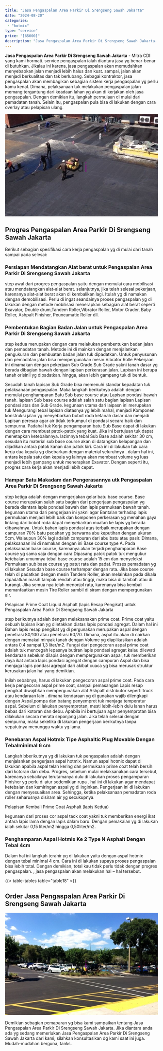 ```yaml
---
title: "Jasa Pengaspalan Area Parkir Di Srengseng Sawah Jakarta"
date: "2024-08-20"
categories:
 - "hotmix"
type: "service"
price: "[65000]"
description: "Jasa Pengaspalan Area Parkir Di Srengseng Sawah Jakarta. Demikian sebagian pemaparan yg bisa kami sampaikan tentang Jasa Pengaspalan Area Parkir Di Srengseng..."
---
```


**Jasa Pengaspalan Area Parkir Di Srengseng Sawah Jakarta** - Mitra CDI yang kami hormati. service pengaspalan ialah diantara jasa yg benar-benar di butuhkan. Jikalau ini karena, jasa pengaspalan akan memudahkan menyebabkan jalan menjadi lebih halus dan kuat. sampai, jalan akan menjadi berkualitas dan tak berlubang. Sebagai kontraktor, jasa pengaspalan akan membagikan sebagian sistem kerja pengaspalan yg perlu kamu kenal. Dimana, pelaksanaan tuk melakukan pengaspalan jalan memang tergantung dari keadaan lahan yg akan di kerjakan oleh jasa pengaspalan. Dengan demikian itu, langkah permulaan di mulai dari pemadatan tanah. Selain itu, pengaspalan pula bisa di lakukan dengan cara overlay atau pelapisan ulang.

![Jasa Pengaspalan Area Parkir Di Srengseng Sawah Jakarta](/images/hotmix/jasa-hotmix-aspal-20.jpg)

## Progres Pengaspalan Area Parkir Di Srengseng Sawah Jakarta

Berikut sebagian spesifikasi cara kerja pengaspalan yg di mulai dari tanah sampai pada selesai:

### Persiapan Mendatangkan Alat berat untuk Pengaspalan Area Parkir Di Srengseng Sawah Jakarta

step awal dari progres pengaspalan yaitu dengan memulai cara mobilisasi atau mendatangkan alat-alat berat. selanjutnya, jika telah selesai pekerjaan, karenanya alat-alat berat akan di kembalikan lagi. Itulah yg di namakan dengan demobilisasi. Perlu di ingat seandainya proses pengaspalan yg di lakukan dengan metode mobilisasi menerapkan sebagian alat berat seperti Exavator, Double drum,Tandem Roller,Vibrator Roller, Motor Grader, Baby Roller, Ashpalt Finisher, Peuneumatic Roller dll.

### Pembentukan Bagian Badan Jalan untuk Pengaspalan Area Parkir Di Srengseng Sawah Jakarta

step kedua merupakan dengan cara melakukan pembentukan badan jalan dan pemadatan tanah. Metode ini di mainkan dengan menjalankan pengukuran dan pembuatan badan jalan tuk dipadatkan. Untuk penyusunan dan pemadatan jalan bisa mempergunakan mesin Vibrator Rolle.Pekerjaan ini dinamakan dengan pekerjaan Sub Grade.Sub Grade yakni tanah dasar yg berada dibagian bawah dengan lapisan perkerasan jalan. Lapisan ini berupa tanah orisinil yg dipadatkan. hingga, akan lebih gampang tuk di bentuk.

Sesudah tanah lapisan Sub Grade bisa memenuhi standar kepadatan tuk pelaksanaan pengaspalan. Maka langkah berikutnya adalah dengan memulai penghamparan Batu Sub base course atau Lapisan pondasi bawah tanah. lapisan Sub base course adalah salah satu bagian lapisan Lapisan pondasi atas dan Sub Grade. kegunaan utama dari laipasn ini merupakan tuk Mengurangi tebal lapisan diatasnya yg lebih mahal, menjadi Komponen konstruksi jalan yg menyebarkan bobot roda ketanah dasar dan menjadi Lapisan peresap agar air tidak terkumpul di pondasi secara baik dan sempurna. Padahal tuk Kerja pengamparan batu Sub Base dapat di lakukan dengan cara membuat patok-patok yang kuat. Jika ini bertujuan tuk dapat menetapkan ketebalannya. lazimnya tebal Sub Base adalah sekitar 30 cm, sesudah itu material sub base course akan di datangkan kelapangan dan dijadikan antara patok kanan dan patok kiri. Cara ini di lakukan tuk cara kerja dua kepala yg disebarkan dengan material seluruhnya . dalam hal ini, antara kepala satu dan kepala yg lainnya akan membuat volume yg luas menjadi lebih gampang untuk menerapkan Exavator. Dengan seperti itu, progres cara kerja akan menjadi lebih cepat.

### Hampar Batu Makadam dan Pengerasannya utk Pengaspalan Area Parkir Di Srengseng Sawah Jakarta

step ketiga adalah dengan mengerjakan gelar batu base course. Base course merupakan salah satu bagian dari pengerjaan pengaspalan yg berada diantara lapis pondasi bawah dan lapis permukaan bawah tanah. kegunaan utama dari pengerjaan ini yakni agar Bantalan terhadap lapis permukaan menjadi lebih baik dan komponen perkerasan yg menahan gaya lintang dari bobot roda dapat menyebarkan muatan ke lapis yg berada dibawahnya. Untuk bahan lapis pondasi atas terbaik merupakan dengan campuran 70% batu pecahan yg berwarna abu keputihan dengan ukuran 5cm. Walaupun 30% lagi adalah campuran dari abu batu atau pasir. Dimana, pelaksanaan ini di namakan dengan ini Base course type A. Pada pelaksanaan base course, karenanya akan terjadi penghamparan Base course yg sama saja dengan cara Dipasang patok patok tuk mengukur ketebalan umumnya tebal base course adalah 15 cm dan menyeleksi Permukaan sub base course yg patut rata dan padat. Proses pemadatan yg di lakukan Sesudah base course terhampar dengan rata. Jika base course telah di padatkan dengan mesin Tandem Roller, akan melainkan pada dikala dipadatkan masih tampak rendah atau tinggi, maka bisa di tambah atau di kurangi. Jika semua nya telah menonjol rata, karenanya bisa kembali memanfaatkan mesin Tire Roller sambil di siram dengan mempergunakan air.

Pelapisan Prime Coat Liquid Asphalt (lapis Resap Pengikat) untuk Pengaspalan Area Parkir Di Srengseng Sawah Jakarta

step berikutnya adalah dengan melaksanakan prime coat. Prime coat yaitu sebuah lapisan ikan yg diletakkan diatas lapis pondasi agregat. Dalam hal ini Bahan lapis resap pengikat yg di pergunakan merupakan aspal dengan penetrasi 80/100 atau penetrasi 60/70. Dimana, aspal itu akan di cairkan dengan memakai minyak tanah dengan Volume yg diaplikasikan adalah antara 0,4 sampai 1,3 liter/m2. Fungsi dari pengecoran aspal prime coat adalah tuk mencegah lepasnya butiran lapis pondasi agregat kalau dilewati kendaraan sebelum dilapis dengan mempergunakan aspal, tuk memberikan daya ikat antara lapis pondasi agregat dengan campuran Aspal dan bisa menjaga lapis pondasi agregat dari akibat cuaca yg bisa merusak struktur kerusakan jalan hal yang demikian.

Inilah sebabnya, harus di lakukan pengecoran aspal prime coat. Pada cara kerja pengecoran aspal prime coat, sampai pemasangan Lapis resap pengikat diwajibkan mempergunakan alat Ashpalt distributor seperti truck atau kendaraan lain . dimana kendaraan yg di gunakan wajib dilengkapi dengan Aspal,pompa dan batang penyemprot tuk menjaga temperatur aspal. Sebelum di lakukan penyemprotan, mesti lebih-lebih dulu lahan harus bebas dari kotoran dan debu. Apabila ini bertujuan agar penyemprotan bisa dilakukan secara merata sepanjang jalan. Jika telah selesai dengan sempurna, maka seketika di lakukan pengerjaan berikutnya tanpa sepatutnya menunggu waktu yg lama.

### Penebaran Aspal Hotmix Tipe Asphaltic Plug Movable Dengan Tebalminimal 6 cm

Langkah bberikutnya yg di lakukan tuk pengaspalan adalah dengan menjalankan pengerjaan aspal hotmix. Namun aspal hotmix dapat di lakukan apabila aspal telah kering dan permukaan prime coat telah bersih dari kotoran dan debu. Progres, sebelum mulai melaksanakan cara tersebut, karenanya sebaiknya terutamanya dulu di lakukan proses pengamparan Finisher yg perlu di atur sedemikian rupa . hal ini di lakukan agar mendapat ketebalan dan kemiringan aspal yg di inginkan. Pengerjaan ini di lakukan dengan menyesuaikan area. Sehingga, ketika pelaksanaan pemadatan roda roller seharusnya disiram air yg secukupnya.

Pelapisan Kembali Prime Coat Asphalt (lapis Kedua)

kegunaan dari proses cor aspal tack coat yakni tuk memberikan energi ikat antara lapis lama dengan lapis dalam baru. Dengan pemakaian yg di lakukan ialah sekitar 0,15 liter/m2 hingga 0,50liter/m2.

### Penghamparan Aspal Hotmix Ke 2 Type N Asphalt Dengan Tebal 4cm

Dalam hal ini langkah terahir yg di lakukan yaitu dengan aspal hotmix dengan tebal minimal 4 cm. Cara ini di lakukan supaya proses pengaspalan bisa lebih total. Dengan demikian, total kau tidak perlu tidak dengan progres pengaspalan. , jasa pengaspalan akan melakukan hal – hal tersebut.

{{< table-tables table="table18" >}}

## Order Jasa Pengaspalan Area Parkir Di Srengseng Sawah Jakarta

![Jasa Pengaspalan Area Parkir Di Srengseng Sawah Jakarta](/images/hotmix/jasa-hotmix-aspal-29.jpg)

Demikian sebagian pemaparan yg bisa kami sampaikan tentang Jasa Pengaspalan Area Parkir Di Srengseng Sawah Jakarta. Jika diantara anda ada yg sedang memerlukan Jasa Pengaspalan Area Parkir Di Srengseng Sawah Jakarta dari kami, silahkan konsultasikan dg kami saat ini juga. Mudah-mudahan berguna, tanks.
